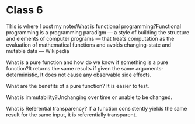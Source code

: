 # Class 6

This is where I post my notesWhat is functional programming?Functional programming is a programming paradigm — a style of building the structure and elements of computer programs — that treats computation as the evaluation of mathematical functions and avoids changing-state and mutable data — Wikipedia

What is a pure function and how do we know if something is a pure function?It returns the same results if given the same arguments-deterministic,  It does not cause any observable side effects.

What are the benefits of a pure function? It is easier to test.

What is immutability?Unchanging over time or unable to be changed.

What is Referential transparency?  If a function consistently yields the same result for the same input, it is referentially transparent.
